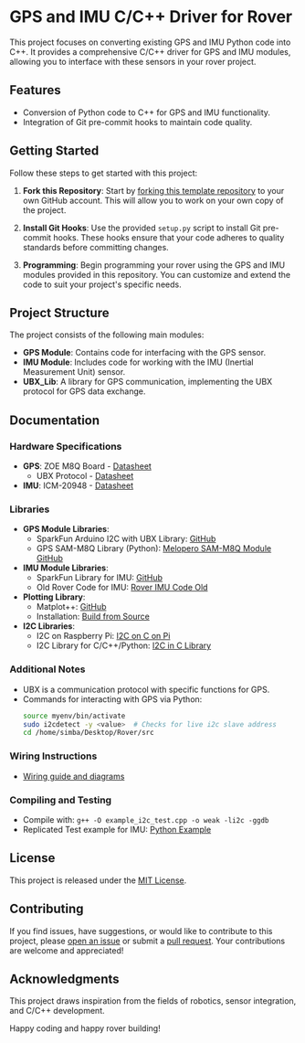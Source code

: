 # GPS and IMU C/C++ Driver for Rover

This project focuses on converting existing GPS and IMU Python code into C++. It provides a comprehensive C/C++ driver for GPS and IMU modules, allowing you to interface with these sensors in your rover project.

## Features

- Conversion of Python code to C++ for GPS and IMU functionality.
- Integration of Git pre-commit hooks to maintain code quality.

## Getting Started

Follow these steps to get started with this project:

1. **Fork this Repository**: Start by [forking this template repository](https://github.com/Solar-Autonomous-ROACH/GPS_IMU_C_Driver/tree/main) to your own GitHub account. This will allow you to work on your own copy of the project.

2. **Install Git Hooks**: Use the provided `setup.py` script to install Git pre-commit hooks. These hooks ensure that your code adheres to quality standards before committing changes.

3. **Programming**: Begin programming your rover using the GPS and IMU modules provided in this repository. You can customize and extend the code to suit your project's specific needs.

## Project Structure

The project consists of the following main modules:

- **GPS Module**: Contains code for interfacing with the GPS sensor.
- **IMU Module**: Includes code for working with the IMU (Inertial Measurement Unit) sensor.
- **UBX_Lib**: A library for GPS communication, implementing the UBX protocol for GPS data exchange.

## Documentation

### Hardware Specifications

- **GPS**: ZOE M8Q Board - [Datasheet](https://www.mouser.com/datasheet/2/813/ZOE_M8_HIM__UBX_16030136_-2487913.pdf)
    - UBX Protocol - [Datasheet](https://docs.rs-online.com/8e7c/0900766b815aef70.pdf)
- **IMU**: ICM-20948 - [Datasheet](https://invensense.tdk.com/download-pdf/icm-20948-datasheet/)

### Libraries

- **GPS Module Libraries**:
  - SparkFun Arduino I2C with UBX Library: [GitHub](https://github.com/sparkfun/SparkFun_Ublox_Arduino_Library)
  - GPS SAM-M8Q Library (Python): [Melopero SAM-M8Q Module GitHub](https://github.com/melopero/Melopero_SAM-M8Q/blob/master/README.md)
- **IMU Module Libraries**:
  - SparkFun Library for IMU: [GitHub](https://github.com/sparkfun/SparkFun_ICM-20948_ArduinoLibrary/blob/main/src/ICM_20948.h#L34)
  - Old Rover Code for IMU: [Rover IMU Code Old](https://github.com/GoScoutOrg/Rover/blob/main/src/rover/imu.py#L23)
- **Plotting Library**:
  - Matplot++: [GitHub](https://github.com/alandefreitas/matplotplusplus)
  - Installation: [Build from Source](https://alandefreitas.github.io/matplotplusplus/integration/install/build-from-source/build-and-install/)
- **I2C Libraries**:
  - I2C on Raspberry Pi: [I2C on C on Pi](https://raspberrypi.stackexchange.com/questions/33485/using-i2c-in-c-on-raspberry-pi)
  - I2C Library for C/C++/Python: [I2C in C Library](https://www.kernel.org/doc/html/v5.4/i2c/dev-interface.html)

### Additional Notes

- UBX is a communication protocol with specific functions for GPS.
- Commands for interacting with GPS via Python:
  ```bash
  source myenv/bin/activate
  sudo i2cdetect -y <value>  # Checks for live i2c slave address
  cd /home/simba/Desktop/Rover/src

### Wiring Instructions

- [Wiring guide and diagrams](https://external-content.duckduckgo.com/iu/?u=https%3A%2F%2Fwww.etechnophiles.com%2Fwp-content%2Fuploads%2F2021%2F01%2FR-Pi-4-GPIO-Pinout.jpg&f=1&nofb=1&ipt=0ca1f8c57d8139e68c3cfa5b652b44c059319ac6829c54b741515728d93f7703&ipo=images)

### Compiling and Testing

- Compile with: `g++ -O example_i2c_test.cpp -o weak -li2c -ggdb`
- Replicated Test example for IMU: [Python Example](https://github.com/sparkfun/Qwiic_9DoF_IMU_ICM20948_Py/blob/main/examples/ex1_qwiic_ICM20948.py)

## License

This project is released under the [MIT License](LICENSE).

## Contributing

If you find issues, have suggestions, or would like to contribute to this project, please [open an issue](https://github.com/Solar-Autonomous-ROACH/GPS_IMU_C_Driver/issues) or submit a [pull request](https://github.com/Solar-Autonomous-ROACH/GPS_IMU_C_Driver/pulls). Your contributions are welcome and appreciated!

## Acknowledgments

This project draws inspiration from the fields of robotics, sensor integration, and C/C++ development.

Happy coding and happy rover building!
